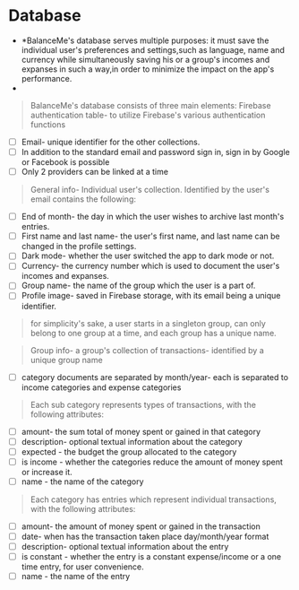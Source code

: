 
# Database

* *BalanceMe's database serves multiple purposes:
  it must save the individual user's preferences and settings,such as language, name and currency while simultaneously
  saving his or a group's incomes and expanses in such a way,in order to minimize the impact on the app's performance.
*

> BalanceMe's database consists of three main elements:
> Firebase authentication table- to utilize Firebase's various authentication functions
* [ ] Email- unique identifier for the other collections.
* [ ] In addition to the standard email and password sign in, sign in by Google or Facebook is possible
* [ ] Only 2 providers can be linked at a time
> General info- Individual user's collection. Identified by the user's email
> contains the following:
* [ ] End of month- the day in which the user wishes to archive last month's entries.
* [ ] First name and last name- the user's first name, and last name can be changed in the profile settings.
* [ ] Dark mode- whether the user switched the app to dark mode or not.
* [ ] Currency- the currency number which is used to document the user's incomes and expanses.
* [ ] Group name- the name of the group which the user is a part of. 
* [ ] Profile image- saved in Firebase storage, with its email being a unique identifier.

> for simplicity's sake, a user starts in a singleton group, 
> can only belong to one group at a time, and each group has a unique name.

> Group info- a group's collection of transactions- identified by a unique group name
* [ ] category documents are separated by month/year- each is separated to income categories and expense categories 

> Each sub category represents types of transactions, with the following attributes:
* [ ] amount- the sum total of money spent or gained in that category
* [ ] description- optional textual information about the category
* [ ] expected - the budget the group allocated to the category
* [ ] is income - whether the categories reduce the amount of money spent or increase it.
* [ ] name - the name of the category

> Each category has entries which represent individual transactions, with the following attributes:
* [ ] amount- the amount of money spent or gained in the transaction
* [ ] date- when has the transaction taken place day/month/year format
* [ ] description- optional textual information about the entry
* [ ] is constant - whether the entry is a constant expense/income or a one time entry, for user convenience.
* [ ] name - the name of the entry
